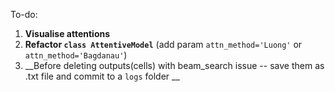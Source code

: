 To-do:
1. __Visualise attentions__
2. __Refactor ``class AttentiveModel``__ (add param ``attn_method='Luong'`` or ``attn_method='Bagdanau'``)
3. __Before deleting outputs(cells) with beam_search issue -- save them as .txt file and commit  to a ``logs`` folder __